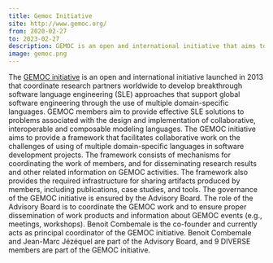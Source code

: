 ```yaml
---
title: Gemoc Initiative
site: http://www.gemoc.org/
from: 2020-02-27
to: 2023-02-27
description: GEMOC is an open and international initiative that aims to coordinate and disseminate the research results regarding the support of the coordinated use of various modeling languages that will lead to the concept of the globalization of modeling languages.
image: gemoc.png
---
```


The [GEMOC initiative](http://www.gemoc.org/) is an open and international initiative launched in 2013 that coordinate research partners worldwide to develop breakthrough software language engineering (SLE) approaches that support global software engineering through the use of multiple domain-specific languages. GEMOC members aim to provide effective SLE solutions to problems associated with the design and implementation of collaborative, interoperable and composable modeling languages. The GEMOC initiative aims to provide a framework that facilitates collaborative work on the challenges of using of multiple domain-specific languages in software development projects. The framework consists of mechanisms for coordinating the work of members, and for disseminating research results and other related information on GEMOC activities. The framework also provides the required infrastructure for sharing artifacts produced by members, including publications, case studies, and tools. The governance of the GEMOC initiative is ensured by the Advisory Board. The role of the Advisory Board is to coordinate the GEMOC work and to ensure proper dissemination of work products and information about GEMOC events (e.g., meetings, workshops). Benoit Combemale is the co-founder and currently acts as principal coordinator of the GEMOC initiative. Benoit Combemale and Jean-Marc Jézéquel are part of the Advisory Board, and 9 DIVERSE members are part of the GEMOC initiative.